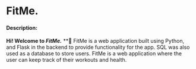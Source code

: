 # FitMe.


#### Description:

**Hi! Welcome to _FitMe._**
**💪 FitMe is a web application built using Python, and Flask in the backend to provide functionality for the app. SQL was also used as a database to store users. FitMe is a web application where the user can keep track of their workouts and health. 

